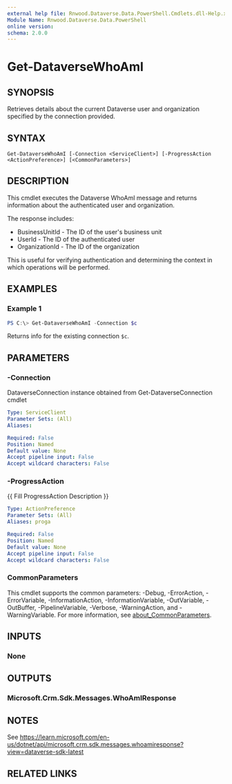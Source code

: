 ```yaml
---
external help file: Rnwood.Dataverse.Data.PowerShell.Cmdlets.dll-Help.xml
Module Name: Rnwood.Dataverse.Data.PowerShell
online version:
schema: 2.0.0
---
```


# Get-DataverseWhoAmI

## SYNOPSIS
Retrieves details about the current Dataverse user and organization specified by the connection provided.

## SYNTAX

```
Get-DataverseWhoAmI [-Connection <ServiceClient>] [-ProgressAction <ActionPreference>] [<CommonParameters>]
```

## DESCRIPTION

This cmdlet executes the Dataverse WhoAmI message and returns information about the authenticated user and organization.

The response includes:
- BusinessUnitId - The ID of the user's business unit
- UserId - The ID of the authenticated user
- OrganizationId - The ID of the organization

This is useful for verifying authentication and determining the context in which operations will be performed.

## EXAMPLES

### Example 1
```powershell
PS C:\> Get-DataverseWhoAmI -Connection $c
```

Returns info for the existing connection `$c`.

## PARAMETERS

### -Connection
DataverseConnection instance obtained from Get-DataverseConnection cmdlet

```yaml
Type: ServiceClient
Parameter Sets: (All)
Aliases:

Required: False
Position: Named
Default value: None
Accept pipeline input: False
Accept wildcard characters: False
```

### -ProgressAction
{{ Fill ProgressAction Description }}

```yaml
Type: ActionPreference
Parameter Sets: (All)
Aliases: proga

Required: False
Position: Named
Default value: None
Accept pipeline input: False
Accept wildcard characters: False
```

### CommonParameters
This cmdlet supports the common parameters: -Debug, -ErrorAction, -ErrorVariable, -InformationAction, -InformationVariable, -OutVariable, -OutBuffer, -PipelineVariable, -Verbose, -WarningAction, and -WarningVariable. For more information, see [about_CommonParameters](http://go.microsoft.com/fwlink/?LinkID=113216).

## INPUTS

### None
## OUTPUTS

### Microsoft.Crm.Sdk.Messages.WhoAmIResponse
## NOTES
See https://learn.microsoft.com/en-us/dotnet/api/microsoft.crm.sdk.messages.whoamiresponse?view=dataverse-sdk-latest

## RELATED LINKS
